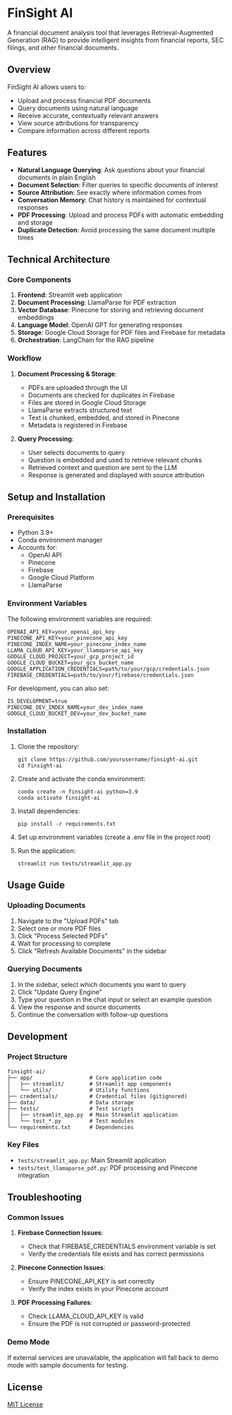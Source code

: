 # FinSight AI

A financial document analysis tool that leverages Retrieval-Augmented Generation (RAG) to provide intelligent insights from financial reports, SEC filings, and other financial documents.

## Overview

FinSight AI allows users to:
- Upload and process financial PDF documents
- Query documents using natural language
- Receive accurate, contextually relevant answers
- View source attributions for transparency
- Compare information across different reports

## Features

- **Natural Language Querying**: Ask questions about your financial documents in plain English
- **Document Selection**: Filter queries to specific documents of interest
- **Source Attribution**: See exactly where information comes from
- **Conversation Memory**: Chat history is maintained for contextual responses
- **PDF Processing**: Upload and process PDFs with automatic embedding and storage
- **Duplicate Detection**: Avoid processing the same document multiple times

## Technical Architecture

### Core Components

1. **Frontend**: Streamlit web application
2. **Document Processing**: LlamaParse for PDF extraction
3. **Vector Database**: Pinecone for storing and retrieving document embeddings
4. **Language Model**: OpenAI GPT for generating responses
5. **Storage**: Google Cloud Storage for PDF files and Firebase for metadata
6. **Orchestration**: LangChain for the RAG pipeline

### Workflow

1. **Document Processing & Storage**:
   - PDFs are uploaded through the UI
   - Documents are checked for duplicates in Firebase
   - Files are stored in Google Cloud Storage
   - LlamaParse extracts structured text
   - Text is chunked, embedded, and stored in Pinecone
   - Metadata is registered in Firebase

2. **Query Processing**:
   - User selects documents to query
   - Question is embedded and used to retrieve relevant chunks
   - Retrieved context and question are sent to the LLM
   - Response is generated and displayed with source attribution

## Setup and Installation

### Prerequisites

- Python 3.9+
- Conda environment manager
- Accounts for:
  - OpenAI API
  - Pinecone
  - Firebase
  - Google Cloud Platform
  - LlamaParse

### Environment Variables

The following environment variables are required:

```
OPENAI_API_KEY=your_openai_api_key
PINECONE_API_KEY=your_pinecone_api_key
PINECONE_INDEX_NAME=your_pinecone_index_name
LLAMA_CLOUD_API_KEY=your_llamaparse_api_key
GOOGLE_CLOUD_PROJECT=your_gcp_project_id
GOOGLE_CLOUD_BUCKET=your_gcs_bucket_name
GOOGLE_APPLICATION_CREDENTIALS=path/to/your/gcp/credentials.json
FIREBASE_CREDENTIALS=path/to/your/firebase/credentials.json
```

For development, you can also set:
```
IS_DEVELOPMENT=true
PINECONE_DEV_INDEX_NAME=your_dev_index_name
GOOGLE_CLOUD_BUCKET_DEV=your_dev_bucket_name
```

### Installation

1. Clone the repository:
   ```
   git clone https://github.com/yourusername/finsight-ai.git
   cd finsight-ai
   ```

2. Create and activate the conda environment:
   ```
   conda create -n finsight-ai python=3.9
   conda activate finsight-ai
   ```

3. Install dependencies:
   ```
   pip install -r requirements.txt
   ```

4. Set up environment variables (create a .env file in the project root)

5. Run the application:
   ```
   streamlit run tests/streamlit_app.py
   ```

## Usage Guide

### Uploading Documents

1. Navigate to the "Upload PDFs" tab
2. Select one or more PDF files
3. Click "Process Selected PDFs"
4. Wait for processing to complete
5. Click "Refresh Available Documents" in the sidebar

### Querying Documents

1. In the sidebar, select which documents you want to query
2. Click "Update Query Engine"
3. Type your question in the chat input or select an example question
4. View the response and source documents
5. Continue the conversation with follow-up questions

## Development

### Project Structure

```
finsight-ai/
├── app/                  # Core application code
│   ├── streamlit/        # Streamlit app components
│   └── utils/            # Utility functions
├── credentials/          # Credential files (gitignored)
├── data/                 # Data storage
├── tests/                # Test scripts
│   ├── streamlit_app.py  # Main Streamlit application
│   └── test_*.py         # Test modules
└── requirements.txt      # Dependencies
```

### Key Files

- `tests/streamlit_app.py`: Main Streamlit application
- `tests/test_llamaparse_pdf.py`: PDF processing and Pinecone integration

## Troubleshooting

### Common Issues

1. **Firebase Connection Issues**:
   - Check that FIREBASE_CREDENTIALS environment variable is set
   - Verify the credentials file exists and has correct permissions

2. **Pinecone Connection Issues**:
   - Ensure PINECONE_API_KEY is set correctly
   - Verify the index exists in your Pinecone account

3. **PDF Processing Failures**:
   - Check LLAMA_CLOUD_API_KEY is valid
   - Ensure the PDF is not corrupted or password-protected

### Demo Mode

If external services are unavailable, the application will fall back to demo mode with sample documents for testing.

## License

[MIT License](LICENSE)
